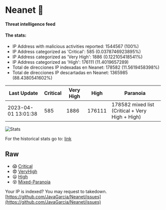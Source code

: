 # Neanet :hocho:
#### Threat intelligence feed
#### The stats:

- IP Address with malicious activities reported: 1544567 (100%)
- IP Address categorized as 'Critical':  585 (0.0378746923895%)
- IP Address categorized as 'Very High':  1886 (0.122105418541%)
- IP Address categorized as 'High':  176111 (11.4019657289)
- Total de direcciones IP indexadas en Neanet:  178582 (11.5619458398%)
- Total de direcciones IP descartadas en Neanet:  1365985 (88.4380541602%)

| Last Update | Critical | Very High | High | Paranoia |
| --- | --- | --- | --- | --- |
| 2023-04-01 13:01:38 | 585 | 1886 | 176111 | 178582 mixed list (Critical + Very High + High)|

![Stats](https://docs.google.com/spreadsheets/d/e/2PACX-1vSnaNMIXVabIpDJjufMlzH7poXnshF3mgd8Is1g9ytUEzVsP5my4Trn8f-xkoLLQ38xpL3HtmUexLo6/pubchart?oid=501124687&format=image)

For the historical stats go to: [link](/stats.csv)
## Raw
- :scream: [Critical](https://raw.githubusercontent.com/JavaGarcia/Neanet/master/blacklists/neanet_critical.txt)
- :fearful: [VeryHigh](https://raw.githubusercontent.com/JavaGarcia/Neanet/master/blacklists/neanet_veryHigh.txtt)
- :frowning: [High](https://raw.githubusercontent.com/JavaGarcia/Neanet/master/blacklists/neanet_high.txt)
- :dizzy_face: [Mixed-Paranoia](https://raw.githubusercontent.com/JavaGarcia/Neanet/master/blacklists/neanet_all.txt)


Your IP is indexed? You may request to takedown. [https://github.com/JavaGarcia/Neanet/issues](https://github.com/JavaGarcia/Neanet/issues)





































































































































































































































































































































































































































































































































































































































































































































































































































































































































































































































































































































































































































































































































































































































































































































































































































































































































































































































































































































































































































































































































































































































































































































































































































































































































































































































































































































































































































































































































































































































































































































































































































































































































































































































































































































































































































































































































































































































































































































































































































































































































































































































































































































































































































































































































































































































































































































































































































































































































































































































































































































































































































































































































































































































































































































































































































































































































































































































































































































































































































































































































































































































































































































































































































































































































































































































































































































































































































































































































































































































































































































































































































































































































































































































































































































































































































































































































































































































































































































































































































































































































































































































































































































































































































































































































































































































































































































































































































































































































































































































































































































































































































































































































































































































































































































































































































































































































































































































































































































































































































































































































































































































































































































































































































































































